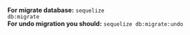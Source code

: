 <strong>For migrate database:</strong>
<code>sequelize db:migrate</code> <br/>
<strong>For undo migration you should:</strong> 
<code>sequelize db:migrate:undo</code>